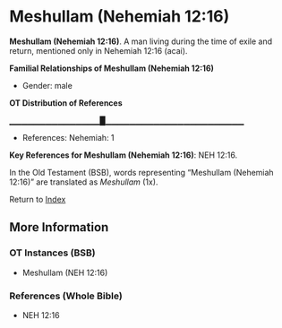 # Meshullam (Nehemiah 12:16)
**Meshullam (Nehemiah 12:16)**. 
A man living during the time of exile and return, mentioned only in Nehemiah 12:16 (acai). 




**Familial Relationships of Meshullam (Nehemiah 12:16)**


* Gender: male


**OT Distribution of References**

▁▁▁▁▁▁▁▁▁▁▁▁▁▁▁█▁▁▁▁▁▁▁▁▁▁▁▁▁▁▁▁▁▁▁▁▁▁▁
* References: Nehemiah: 1



**Key References for Meshullam (Nehemiah 12:16)**: 
NEH 12:16. 


In the Old Testament (BSB), words representing “Meshullam (Nehemiah 12:16)” are translated as 
*Meshullam* (1x). 




Return to [Index](00-Index.md)

## More Information

### OT Instances (BSB)

* Meshullam (NEH 12:16)



### References (Whole Bible)

* NEH 12:16



